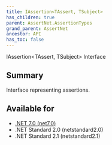 ```yaml
---
title: IAssertion<TAssert, TSubject>
has_children: true
parent: AssertNet.AssertionTypes
grand_parent: AssertNet
ancestor: API
has_toc: false
---
```

IAssertion&lt;TAssert, TSubject&gt; Interface

## Summary
Interface representing assertions.

## Available for
- [.NET 7.0 (net7.0)](https://versionsof.net/core/7.0/)
- .NET Standard 2.0 (netstandard2.0)
- .NET Standard 2.1 (netstandard2.1)
